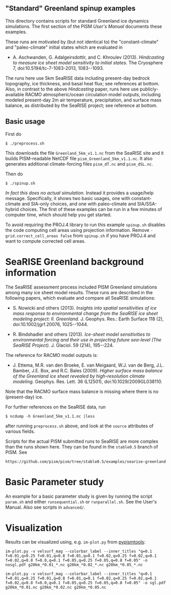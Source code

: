 ## "Standard" Greenland spinup examples

This directory contains scripts for standard Greenland ice dynamics simulations.
The first section of the PISM _User's Manual_ documents these examples.

These runs are motivated by (but not identical to) the "constant-climate" and
"paleo-climate" initial states which are evaluated in

  * A. Aschwanden, G. Adalgeirsdottir, and C. Khroulev (2013). _Hindcasting to_
    _measure ice sheet model sensitivity to initial states._ The Cryosphere 7,
    doi:10.5194/tc-7-1083-2013, 1083--1093.

The runs here use 5km SeaRISE data including present-day bedrock
topography, ice thickness, and basal heat flux; see references at bottom.  Also,
in contrast to the above _Hindcasting_ paper, runs here use publicly-available
RACMO atmospheric/ocean circulation model outputs, including modeled present-day
2m air temperature, precipitation, and surface mass balance, as distributed by
the SeaRISE project; see reference at bottom.

## Basic usage

First do

    $ ./preprocess.sh

This downloads the file `Greenland_5km_v1.1.nc` from the SeaRISE site and it
builds PISM-readable NetCDF file `pism_Greenland_5km_v1.1.nc`.  It also
generates additional climate-forcing files `pism_dT.nc` and `pism_dSL.nc`.

Then do

    $ ./spinup.sh

*In fact this does no actual simulation.*  Instead it provides a usage/help
message.  Specifically, it shows two basic usages, one with constant-climate
and SIA-only choices, and one with paleo-climate and SIA/SSA-hybrid choices.
The first of these examples can be run in a few minutes of computer time,
which should help you get started.

To avoid requiring the PROJ.4 library to run this example `spinup.sh`
disables the code computing cell areas using projection information.
Remove `-grid.correct_cell_areas false` from `spinup.sh` if you have
PROJ.4 and want to compute corrected cell areas.

# SeaRISE Greenland background information

The SeaRISE assessment process included PISM Greenland simulations among many
ice sheet model results.  These runs are described in the following papers,
which evaluate and compare all SeaRISE simulations:

  * S. Nowicki and others (2013). _Insights into spatial sensitivities of ice_
    _mass response to environmental change from the SeaRISE ice sheet modeling_
    _project: II. Greenland._ J. Geophys. Res.: Earth Surface 118 (2),
    doi:10.1002/jgrf.20076, 1025--1044.

  * R. Bindshadler and others (2013). _Ice-sheet model sensitivities to_
    _environmental forcing and their use in projecting future sea-level_
    _(The SeaRISE Project)._ J. Glaciol. 59 (214), 195--224.

The reference for RACMO model outputs is:

  * J. Ettema, M.R. van den Broeke, E. van Meigaard, W.J. van de Berg,
    J.L. Bamber, J.E. Box, and R.C. Bales (2009). _Higher surface mass balance_
    _of the Greenland ice sheet revealed by high-resolution climate modeling._
    Geophys. Res. Lett. 36 (L12501), doi:10.1029/2009GL038110.

Note that the RACMO surface mass balance is missing where there is no
(present-day) ice.

For further references on the SeaRISE data, run

    $ ncdump -h Greenland_5km_v1.1.nc |less

after running `preprocess.sh` above, and look at the `source` attributes of
various fields.

Scripts for the actual PISM submitted runs to SeaRISE are more complex than
the runs shown here.  They can be found in the `stable0.5` branch of PISM.  See

    https://github.com/pism/pism/tree/stable0.5/examples/searise-greenland

# Basic Parameter study

An example for a basic parameter study is given by running the script `param.sh`
and either `runsequential.sh` or `runparallel.sh`.  See the User's Manual.  Also
see scripts in `advanced/`.

# Visualization

Results can be visualized using, e.g. `im-plot.py` from
[pypismtools](https://github.com/pism/pypismtools):

    im-plot.py -v velsurf_mag --colorbar_label --inner_titles "q=0.1 f=0.01,q=0.25 f=0.01,q=0.8 f=0.01,q=0.1 f=0.02,q=0.25 f=0.02,q=0.1 f=0.02,q=0.8 f=0.0,q=0.1 f=0.05,q=0.25 f=0.05,q=0.8 f=0.05" -o nosgl.pdf g20km_*0.01_*.nc g20km_*0.02_*.nc g20km_*0.05_*.nc

    im-plot.py -v velsurf_mag --colorbar_label --inner_titles "q=0.1 f=0.01,q=0.25 f=0.01,q=0.8 f=0.01,q=0.1 f=0.02,q=0.25 f=0.02,q=0.1 f=0.02,q=0.8 f=0.0,q=0.1 f=0.05,q=0.25 f=0.05,q=0.8 f=0.05" -o sgl.pdf g20km_*0.01.nc g20km_*0.02.nc g20km_*0.05.nc

